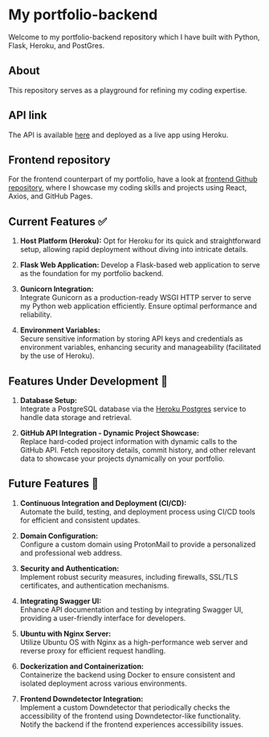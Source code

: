 # My portfolio-backend

Welcome to my portfolio-backend repository which I have built with Python, Flask, Heroku, and PostGres.

## About

This repository serves as a playground for refining my coding expertise.

## API link

The API is available [here](https://gregwdumont-portfolio-backend-72dc1ebe536c.herokuapp.com/) and deployed as a live app using Heroku.

## Frontend repository

For the frontend counterpart of my portfolio, have a look at [frontend Github repository](https://github.com/gregWDumont/portfolio-frontend), where I showcase my coding skills and projects using React, Axios, and GitHub Pages.

## Current Features ✅

1. **Host Platform (Heroku):**
   Opt for Heroku for its quick and straightforward setup, allowing rapid deployment without diving into intricate details.

2. **Flask Web Application:**
   Develop a Flask-based web application to serve as the foundation for my portfolio backend.

3. **Gunicorn Integration:**  
   Integrate Gunicorn as a production-ready WSGI HTTP server to serve my Python web application efficiently. Ensure optimal performance and reliability.

4. **Environment Variables:**  
   Secure sensitive information by storing API keys and credentials as environment variables, enhancing security and manageability (facilitated by the use of Heroku).

## Features Under Development 🚧

1. **Database Setup:**  
   Integrate a PostgreSQL database  via the [Heroku Postgres](https://www.heroku.com/postgres) service to handle data storage and retrieval.

2. **GitHub API Integration - Dynamic Project Showcase:**  
   Replace hard-coded project information with dynamic calls to the GitHub API. Fetch repository details, commit history, and other relevant data to showcase your projects dynamically on your portfolio.

## Future Features 🔭

1. **Continuous Integration and Deployment (CI/CD):**  
   Automate the build, testing, and deployment process using CI/CD tools for efficient and consistent updates.

2. **Domain Configuration:**  
   Configure a custom domain using ProtonMail to provide a personalized and professional web address.

3. **Security and Authentication:**  
   Implement robust security measures, including firewalls, SSL/TLS certificates, and authentication mechanisms.

4. **Integrating Swagger UI:**  
   Enhance API documentation and testing by integrating Swagger UI, providing a user-friendly interface for developers.

5. **Ubuntu with Nginx Server:**  
   Utilize Ubuntu OS with Nginx as a high-performance web server and reverse proxy for efficient request handling.

6. **Dockerization and Containerization:**  
   Containerize the backend using Docker to ensure consistent and isolated deployment across various environments.

7. **Frontend Downdetector Integration:**  
   Implement a custom Downdetector that periodically checks the accessibility of the frontend using Downdetector-like functionality. Notify the backend if the frontend experiences accessibility issues.
